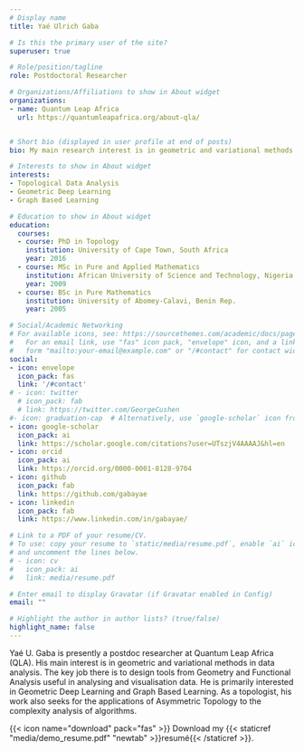 ```yaml
---
# Display name
title: Yaé Ulrich Gaba

# Is this the primary user of the site?
superuser: true

# Role/position/tagline
role: Postdoctoral Researcher

# Organizations/Affiliations to show in About widget
organizations:
- name: Quantum Leap Africa
  url: https://quantumleapafrica.org/about-qla/


# Short bio (displayed in user profile at end of posts)
bio: My main research interest is in geometric and variational methods in data analysis. The key job there is to design tools from Geometry and Functional Analysis useful in analysing and visualizing data.

# Interests to show in About widget
interests:
- Topological Data Analysis
- Geometric Deep Learning
- Graph Based Learning

# Education to show in About widget
education:
  courses:
  - course: PhD in Topology
    institution: University of Cape Town, South Africa
    year: 2016
  - course: MSc in Pure and Applied Mathematics
    institution: African University of Science and Technology, Nigeria
    year: 2009
  - course: BSc in Pure Mathematics
    institution: University of Abomey-Calavi, Benin Rep.
    year: 2005

# Social/Academic Networking
# For available icons, see: https://sourcethemes.com/academic/docs/page-builder/#icons
#   For an email link, use "fas" icon pack, "envelope" icon, and a link in the
#   form "mailto:your-email@example.com" or "/#contact" for contact widget.
social:
- icon: envelope
  icon_pack: fas
  link: '/#contact'
# - icon: twitter
  # icon_pack: fab
  # link: https://twitter.com/GeorgeCushen
#- icon: graduation-cap  # Alternatively, use `google-scholar` icon from `ai` icon pack
- icon: google-scholar
  icon_pack: ai
  link: https://scholar.google.com/citations?user=UTszjV4AAAAJ&hl=en
- icon: orcid
  icon_pack: ai
  link: https://orcid.org/0000-0001-8128-9704  
- icon: github
  icon_pack: fab
  link: https://github.com/gabayae
- icon: linkedin
  icon_pack: fab
  link: https://www.linkedin.com/in/gabayae/

# Link to a PDF of your resume/CV.
# To use: copy your resume to `static/media/resume.pdf`, enable `ai` icons in `params.toml`,
# and uncomment the lines below.
# - icon: cv
#   icon_pack: ai
#   link: media/resume.pdf

# Enter email to display Gravatar (if Gravatar enabled in Config)
email: ""

# Highlight the author in author lists? (true/false)
highlight_name: false
---
```


Yaé U. Gaba is presently a postdoc  researcher at Quantum Leap Africa (QLA). His main interest is in geometric and variational methods in data analysis. The key job there is to design tools from Geometry and Functional Analysis useful in analysing and visualisation data. He is primarily interested in Geometric Deep Learning and Graph Based Learning. As a topologist, his work also seeks for the applications of Asymmetric Topology to the complexity analysis of algorithms.





{{< icon name="download" pack="fas" >}} Download my {{< staticref "media/demo_resume.pdf" "newtab" >}}resumé{{< /staticref >}}.
